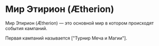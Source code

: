 # Мир Этирион (Ætherion)

Мир Этирион (Ætherion) — это основной мир в котором происходят события кампаний.

Первая кампаний называется ["Турнир Меча и Магии"].

[Турнир Меча и Магии]: /content/campaigns/Tournament_of_Might&Magic/campaign.md
